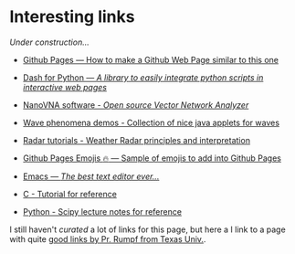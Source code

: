 # Interesting links

_*Under construction...*_

- [Github Pages — How to make a Github Web Page similar to this one](https://nicolas-van.github.io/easy-markdown-to-github-pages/)

- [Dash for Python — _A library to easily integrate python scripts in interactive web pages_ ](https://dash.plotly.com/introduction)

- [NanoVNA software - _Open source Vector Network Analyzer_](https://nanorfe.com/nanovna-v2.html) 

- [Wave phenomena demos - Collection of nice java applets for waves](https://falstad.com/mathphysics.html) 

- [Radar tutorials - Weather Radar principles and interpretation](https://www.radartutorial.eu/index.en.html)

- [Github Pages Emojis :fire: — Sample of emojis to add into Github Pages](https://github.com/markdown-templates/markdown-emojis)

- [Emacs — _The best text editor ever..._](https://www.gnu.org/software/emacs/)

- [C - Tutorial for reference](http://markburgess.org/CTutorial/CTutorial.html)

- [Python - Scipy lecture notes for reference](https://scipy-lectures.org)


I still haven't  _curated_  a lot of links for this page, but here a I link to a page with quite [good links by Pr. Rumpf from Texas Univ.](http://emlab.utep.edu/opensource.htm).


